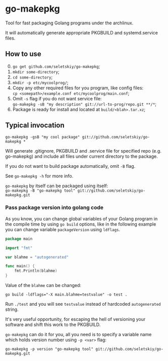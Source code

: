 # go-makepkg

Tool for fast packaging Golang programs under the archlinux.

It will automatically generate appropriate PKGBUILD and systemd.service files.

## How to use

0. `go get github.com/seletskiy/go-makepkg`;
1. `mkdir some-directory`;
2. `cd some-directory`;
3. `mkdir -p etc/mycoolprog/`;
4. Copy any other required files for you program, like config files:  
   `cp <somepath>/example.conf etc/mycoolprog/main.conf`;
5. Omit `-s` flag if you do not want service file:  
   `go-makepkg -sB "my description" git://url-to-prog/repo.git **/*`;
6. Package is ready for install and located at `build/<blah>.tar.xz`;

## Typical invocation

```
go-makepkg -gsB "my cool package" git://github.com/seletskiy/go-makepkg *
```

Will generate .gitignore, PKGBUILD and .service file for specified repo (e.g.
go-makepkg) and include all files under current directory to the package.

If you do not want to build package automatically, omit `-B` flag.

See `go-makepkg -h` for more info.

`go-makepkg` by itself can be packaged using itself:  
`go-makepkg -B "go-makepkg tool" git://github.com/seletskiy/go-makepkg.git`

### Pass package version into golang code

As you know, you can change global variables of your Golang program in the
compile time by using `go build` options, like in the following example you can
change variable `packageVersion` using `ldflags`.

```go
package main

import "fmt"

var blahme = "autogenerated"

func main() {
    fmt.Println(blahme)
}
```

Value of the `blahme` can be changed:
```
go build -ldflags="-X main.blahme=testvalue" -o test .
```

Run `./test` and you will see `testvalue` instead of hardcoded `autogenerated`
string.

It's very useful opportunity, for escaping the hell of versioning your
software and shift this work to the PKGBUILD.

`go-makepkg` can do it for you, all you need is to specify a variable name
which holds version number using `-p <var>` flag:

```
go-makepkg -p version "go-makepkg tool" git://github.com/seletskiy/go-makepkg.git
```
